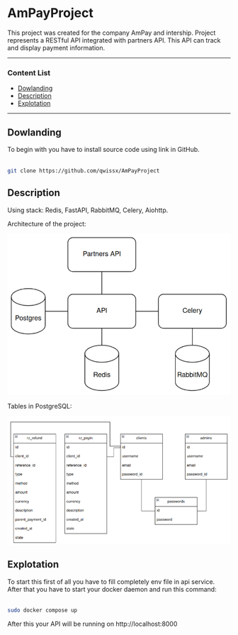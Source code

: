 # AmPayProject

This project was created for the company AmPay and intership. Project represents a RESTful API integrated with partners API. This API can track and display payment information.

---

### Content List

- [Dowlanding](##Dowlanding)
- [Description](##Description)
- [Explotation](##Explotation)

---

## Dowlanding

To begin with you have to install source code using link in GitHub.

```bash

git clone https://github.com/qwissx/AmPayProject

```

## Description

Using stack: Redis, FastAPI, RabbitMQ, Celery, Aiohttp.

Architecture of the project:

![Architecture](static/app.png)

Tables in PostgreSQL:

![Tables](static/tables.png)

## Explotation

To start this first of all you have to fill completely env file in api service. After that you have to start your docker daemon and run this command: 

```bash

sudo docker compose up

```

After this your API will be running on http://localhost:8000